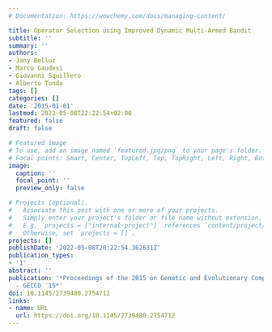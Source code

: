```yaml
---
# Documentation: https://wowchemy.com/docs/managing-content/

title: Operator Selection using Improved Dynamic Multi-Armed Bandit
subtitle: ''
summary: ''
authors:
- Jany Belluz
- Marco Gaudesi
- Giovanni Squillero
- Alberto Tonda
tags: []
categories: []
date: '2015-01-01'
lastmod: 2022-05-08T22:22:54+02:00
featured: false
draft: false

# Featured image
# To use, add an image named `featured.jpg/png` to your page's folder.
# Focal points: Smart, Center, TopLeft, Top, TopRight, Left, Right, BottomLeft, Bottom, BottomRight.
image:
  caption: ''
  focal_point: ''
  preview_only: false

# Projects (optional).
#   Associate this post with one or more of your projects.
#   Simply enter your project's folder or file name without extension.
#   E.g. `projects = ["internal-project"]` references `content/project/deep-learning/index.md`.
#   Otherwise, set `projects = []`.
projects: []
publishDate: '2022-05-08T20:22:54.362631Z'
publication_types:
- '1'
abstract: ''
publication: '*Proceedings of the 2015 on Genetic and Evolutionary Computation Conference
  - GECCO ′15*'
doi: 10.1145/2739480.2754712
links:
- name: URL
  url: https://doi.org/10.1145/2739480.2754712
---
```

